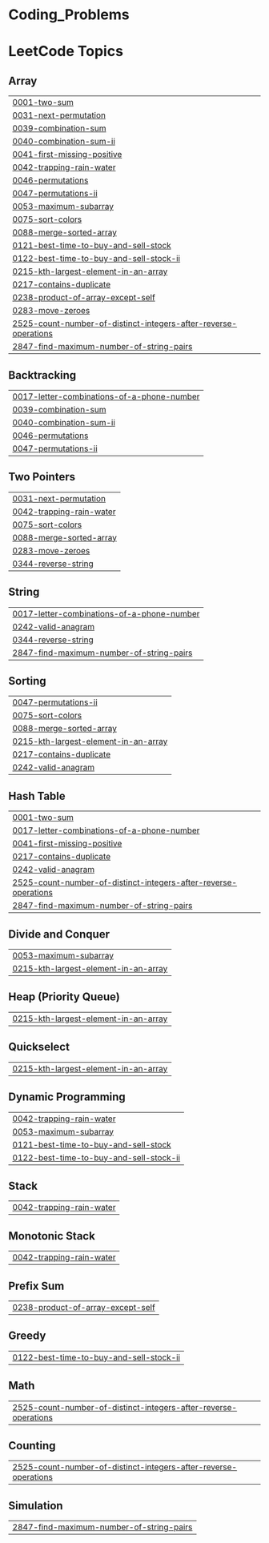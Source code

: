 # Coding_Problems
<!---LeetCode Topics Start-->
# LeetCode Topics
## Array
|  |
| ------- |
| [0001-two-sum](https://github.com/pritam180802/Coding_Problems/tree/master/0001-two-sum) |
| [0031-next-permutation](https://github.com/pritam180802/Coding_Problems/tree/master/0031-next-permutation) |
| [0039-combination-sum](https://github.com/pritam180802/Coding_Problems/tree/master/0039-combination-sum) |
| [0040-combination-sum-ii](https://github.com/pritam180802/Coding_Problems/tree/master/0040-combination-sum-ii) |
| [0041-first-missing-positive](https://github.com/pritam180802/Coding_Problems/tree/master/0041-first-missing-positive) |
| [0042-trapping-rain-water](https://github.com/pritam180802/Coding_Problems/tree/master/0042-trapping-rain-water) |
| [0046-permutations](https://github.com/pritam180802/Coding_Problems/tree/master/0046-permutations) |
| [0047-permutations-ii](https://github.com/pritam180802/Coding_Problems/tree/master/0047-permutations-ii) |
| [0053-maximum-subarray](https://github.com/pritam180802/Coding_Problems/tree/master/0053-maximum-subarray) |
| [0075-sort-colors](https://github.com/pritam180802/Coding_Problems/tree/master/0075-sort-colors) |
| [0088-merge-sorted-array](https://github.com/pritam180802/Coding_Problems/tree/master/0088-merge-sorted-array) |
| [0121-best-time-to-buy-and-sell-stock](https://github.com/pritam180802/Coding_Problems/tree/master/0121-best-time-to-buy-and-sell-stock) |
| [0122-best-time-to-buy-and-sell-stock-ii](https://github.com/pritam180802/Coding_Problems/tree/master/0122-best-time-to-buy-and-sell-stock-ii) |
| [0215-kth-largest-element-in-an-array](https://github.com/pritam180802/Coding_Problems/tree/master/0215-kth-largest-element-in-an-array) |
| [0217-contains-duplicate](https://github.com/pritam180802/Coding_Problems/tree/master/0217-contains-duplicate) |
| [0238-product-of-array-except-self](https://github.com/pritam180802/Coding_Problems/tree/master/0238-product-of-array-except-self) |
| [0283-move-zeroes](https://github.com/pritam180802/Coding_Problems/tree/master/0283-move-zeroes) |
| [2525-count-number-of-distinct-integers-after-reverse-operations](https://github.com/pritam180802/Coding_Problems/tree/master/2525-count-number-of-distinct-integers-after-reverse-operations) |
| [2847-find-maximum-number-of-string-pairs](https://github.com/pritam180802/Coding_Problems/tree/master/2847-find-maximum-number-of-string-pairs) |
## Backtracking
|  |
| ------- |
| [0017-letter-combinations-of-a-phone-number](https://github.com/pritam180802/Coding_Problems/tree/master/0017-letter-combinations-of-a-phone-number) |
| [0039-combination-sum](https://github.com/pritam180802/Coding_Problems/tree/master/0039-combination-sum) |
| [0040-combination-sum-ii](https://github.com/pritam180802/Coding_Problems/tree/master/0040-combination-sum-ii) |
| [0046-permutations](https://github.com/pritam180802/Coding_Problems/tree/master/0046-permutations) |
| [0047-permutations-ii](https://github.com/pritam180802/Coding_Problems/tree/master/0047-permutations-ii) |
## Two Pointers
|  |
| ------- |
| [0031-next-permutation](https://github.com/pritam180802/Coding_Problems/tree/master/0031-next-permutation) |
| [0042-trapping-rain-water](https://github.com/pritam180802/Coding_Problems/tree/master/0042-trapping-rain-water) |
| [0075-sort-colors](https://github.com/pritam180802/Coding_Problems/tree/master/0075-sort-colors) |
| [0088-merge-sorted-array](https://github.com/pritam180802/Coding_Problems/tree/master/0088-merge-sorted-array) |
| [0283-move-zeroes](https://github.com/pritam180802/Coding_Problems/tree/master/0283-move-zeroes) |
| [0344-reverse-string](https://github.com/pritam180802/Coding_Problems/tree/master/0344-reverse-string) |
## String
|  |
| ------- |
| [0017-letter-combinations-of-a-phone-number](https://github.com/pritam180802/Coding_Problems/tree/master/0017-letter-combinations-of-a-phone-number) |
| [0242-valid-anagram](https://github.com/pritam180802/Coding_Problems/tree/master/0242-valid-anagram) |
| [0344-reverse-string](https://github.com/pritam180802/Coding_Problems/tree/master/0344-reverse-string) |
| [2847-find-maximum-number-of-string-pairs](https://github.com/pritam180802/Coding_Problems/tree/master/2847-find-maximum-number-of-string-pairs) |
## Sorting
|  |
| ------- |
| [0047-permutations-ii](https://github.com/pritam180802/Coding_Problems/tree/master/0047-permutations-ii) |
| [0075-sort-colors](https://github.com/pritam180802/Coding_Problems/tree/master/0075-sort-colors) |
| [0088-merge-sorted-array](https://github.com/pritam180802/Coding_Problems/tree/master/0088-merge-sorted-array) |
| [0215-kth-largest-element-in-an-array](https://github.com/pritam180802/Coding_Problems/tree/master/0215-kth-largest-element-in-an-array) |
| [0217-contains-duplicate](https://github.com/pritam180802/Coding_Problems/tree/master/0217-contains-duplicate) |
| [0242-valid-anagram](https://github.com/pritam180802/Coding_Problems/tree/master/0242-valid-anagram) |
## Hash Table
|  |
| ------- |
| [0001-two-sum](https://github.com/pritam180802/Coding_Problems/tree/master/0001-two-sum) |
| [0017-letter-combinations-of-a-phone-number](https://github.com/pritam180802/Coding_Problems/tree/master/0017-letter-combinations-of-a-phone-number) |
| [0041-first-missing-positive](https://github.com/pritam180802/Coding_Problems/tree/master/0041-first-missing-positive) |
| [0217-contains-duplicate](https://github.com/pritam180802/Coding_Problems/tree/master/0217-contains-duplicate) |
| [0242-valid-anagram](https://github.com/pritam180802/Coding_Problems/tree/master/0242-valid-anagram) |
| [2525-count-number-of-distinct-integers-after-reverse-operations](https://github.com/pritam180802/Coding_Problems/tree/master/2525-count-number-of-distinct-integers-after-reverse-operations) |
| [2847-find-maximum-number-of-string-pairs](https://github.com/pritam180802/Coding_Problems/tree/master/2847-find-maximum-number-of-string-pairs) |
## Divide and Conquer
|  |
| ------- |
| [0053-maximum-subarray](https://github.com/pritam180802/Coding_Problems/tree/master/0053-maximum-subarray) |
| [0215-kth-largest-element-in-an-array](https://github.com/pritam180802/Coding_Problems/tree/master/0215-kth-largest-element-in-an-array) |
## Heap (Priority Queue)
|  |
| ------- |
| [0215-kth-largest-element-in-an-array](https://github.com/pritam180802/Coding_Problems/tree/master/0215-kth-largest-element-in-an-array) |
## Quickselect
|  |
| ------- |
| [0215-kth-largest-element-in-an-array](https://github.com/pritam180802/Coding_Problems/tree/master/0215-kth-largest-element-in-an-array) |
## Dynamic Programming
|  |
| ------- |
| [0042-trapping-rain-water](https://github.com/pritam180802/Coding_Problems/tree/master/0042-trapping-rain-water) |
| [0053-maximum-subarray](https://github.com/pritam180802/Coding_Problems/tree/master/0053-maximum-subarray) |
| [0121-best-time-to-buy-and-sell-stock](https://github.com/pritam180802/Coding_Problems/tree/master/0121-best-time-to-buy-and-sell-stock) |
| [0122-best-time-to-buy-and-sell-stock-ii](https://github.com/pritam180802/Coding_Problems/tree/master/0122-best-time-to-buy-and-sell-stock-ii) |
## Stack
|  |
| ------- |
| [0042-trapping-rain-water](https://github.com/pritam180802/Coding_Problems/tree/master/0042-trapping-rain-water) |
## Monotonic Stack
|  |
| ------- |
| [0042-trapping-rain-water](https://github.com/pritam180802/Coding_Problems/tree/master/0042-trapping-rain-water) |
## Prefix Sum
|  |
| ------- |
| [0238-product-of-array-except-self](https://github.com/pritam180802/Coding_Problems/tree/master/0238-product-of-array-except-self) |
## Greedy
|  |
| ------- |
| [0122-best-time-to-buy-and-sell-stock-ii](https://github.com/pritam180802/Coding_Problems/tree/master/0122-best-time-to-buy-and-sell-stock-ii) |
## Math
|  |
| ------- |
| [2525-count-number-of-distinct-integers-after-reverse-operations](https://github.com/pritam180802/Coding_Problems/tree/master/2525-count-number-of-distinct-integers-after-reverse-operations) |
## Counting
|  |
| ------- |
| [2525-count-number-of-distinct-integers-after-reverse-operations](https://github.com/pritam180802/Coding_Problems/tree/master/2525-count-number-of-distinct-integers-after-reverse-operations) |
## Simulation
|  |
| ------- |
| [2847-find-maximum-number-of-string-pairs](https://github.com/pritam180802/Coding_Problems/tree/master/2847-find-maximum-number-of-string-pairs) |
<!---LeetCode Topics End-->